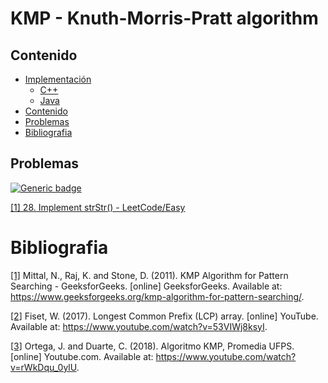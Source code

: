 # KMP - Knuth-Morris-Pratt algorithm

## Contenido
* [Implementación](#)
    * [C++](#)
    * [Java](#)
* [Contenido](#contenido)
* [Problemas](#problemas)
* [Bibliografia](#bibliografia)

## Problemas

[![Generic badge](https://img.shields.io/badge/LeetCode-Easy-green.svg)](https://leetcode.com/problemset/algorithms/)

[[1] 28. Implement strStr() - LeetCode/Easy](https://leetcode.com/problems/implement-strstr/)

# Bibliografia

[[1]](https://www.geeksforgeeks.org/kmp-algorithm-for-pattern-searching/) Mittal, N., Raj, K. and Stone, D. (2011). KMP Algorithm for Pattern Searching - GeeksforGeeks. [online] GeeksforGeeks. Available at: https://www.geeksforgeeks.org/kmp-algorithm-for-pattern-searching/.

[[2]](https://www.youtube.com/watch?v=53VIWj8ksyI) Fiset, W. (2017). Longest Common Prefix (LCP) array. [online] YouTube. Available at: https://www.youtube.com/watch?v=53VIWj8ksyI.

[[3]](https://www.youtube.com/watch?v=rWkDqu_0ylU) Ortega, J. and Duarte, C. (2018). Algoritmo KMP, Promedia UFPS. [online] Youtube.com. Available at: https://www.youtube.com/watch?v=rWkDqu_0ylU.